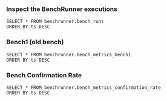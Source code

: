 
### Inspect the BenchRunner executions
```postgresql
SELECT * FROM benchrunner.bench_runs
ORDER BY ts DESC
```

### Bench1 (old bench)
```postgresql
SELECT * FROM benchrunner.bench_metrics_bench1
ORDER BY ts DESC
```

### Bench Confirmation Rate
```postgresql
SELECT * FROM benchrunner.bench_metrics_confirmation_rate
ORDER BY ts DESC
```

